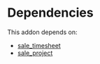 # Dependencies

This addon depends on:

- [sale_timesheet](../../odoo-bringout-oca-ocb-sale_timesheet)
- [sale_project](../../odoo-bringout-oca-ocb-sale_project)
